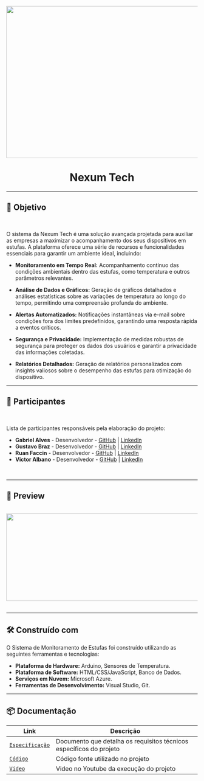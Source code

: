 <h1 align="center"> 
<br>
    <img src="https://github.com/NexumTech/Nexum-Tech/assets/103553596/ba79d91f-2e3b-432c-852c-62cbe649645b" width="800" height="400";
>
<br>
<br>
Nexum Tech
</h1>

<hr />

## :dart: Objetivo

<br>

O sistema da Nexum Tech é uma solução avançada projetada para auxiliar as empresas a maximizar o acompanhamento dos seus dispositivos em estufas. A plataforma oferece uma série de recursos e funcionalidades essenciais para garantir um ambiente ideal, incluindo:

- **Monitoramento em Tempo Real:** Acompanhamento contínuo das condições ambientais dentro das estufas, como temperatura e outros parâmetros relevantes.

- **Análise de Dados e Gráficos:** Geração de gráficos detalhados e análises estatísticas sobre as variações de temperatura ao longo do tempo, permitindo uma compreensão profunda do ambiente.

- **Alertas Automatizados:** Notificações instantâneas via e-mail sobre condições fora dos limites predefinidos, garantindo uma resposta rápida a eventos críticos.

- **Segurança e Privacidade:** Implementação de medidas robustas de segurança para proteger os dados dos usuários e garantir a privacidade das informações coletadas.

- **Relatórios Detalhados:** Geração de relatórios personalizados com insights valiosos sobre o desempenho das estufas para otimização do dispositivo.

<hr />

## :page_with_curl: Participantes

<br>

Lista de participantes responsáveis pela elaboração do projeto:

- **Gabriel Alves** - Desenvolvedor - [GitHub](https://github.com/GabrielAB2411) | [LinkedIn](https://www.linkedin.com/in/gabrielalvesbarbosa/)
- **Gustavo Braz** - Desenvolvedor - [GitHub](https://github.com/BrazGu) | [LinkedIn](https://www.linkedin.com/in/braz-gustavo/)
- **Ruan Faccin** - Desenvolvedor - [GitHub](https://github.com/ruanfaccin) | [LinkedIn](https://www.linkedin.com/in/ruanfaccin/)
- **Victor Albano** - Desenvolvedor - [GitHub](https://github.com/theAlbano) | [LinkedIn](https://www.linkedin.com/in/victor-albano-58a542246/)

<br>

<hr />

## :city_sunset: Preview

<br>

<div align="center">
    <img src="https://github.com/GabrielAB2411/NexumTech/assets/103553596/c53d758c-7fdf-4a30-ac2c-16312410125d" width="570" height="230">
</div>

<br>

<hr />

## 🛠️ Construído com

O Sistema de Monitoramento de Estufas foi construído utilizando as seguintes ferramentas e tecnologias:

- **Plataforma de Hardware:** Arduino, Sensores de Temperatura.
- **Plataforma de Software:** HTML/CSS/JavaScript, Banco de Dados.
- **Serviços em Nuvem:** Microsoft Azure.
- **Ferramentas de Desenvolvimento:** Visual Studio, Git.

<hr />

## 📦 Documentação

| Link | Descrição |
| --- | --- |
| [`Especificação`]() | Documento que detalha os requisitos técnicos específicos do projeto|
| [`Código`]() | Código fonte utilizado no projeto |
| [`Video`]() | Video no Youtube da execução do projeto 



